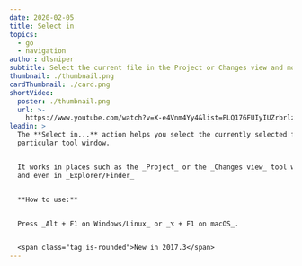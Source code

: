 ```yaml
---
date: 2020-02-05
title: Select in
topics:
  - go
  - navigation
author: dlsniper
subtitle: Select the current file in the Project or Changes view and more
thumbnail: ./thumbnail.png
cardThumbnail: ./card.png
shortVideo:
  poster: ./thumbnail.png
  url: >-
    https://www.youtube.com/watch?v=X-e4Vnm4Yy4&list=PLQ176FUIyIUZrbrlz4AY1V8VzBJKZyVlW&index=155
leadin: >
  The **Select in...** action helps you select the currently selected file in a
  particular tool window.


  It works in places such as the _Project_ or the _Changes view_ tool windows,
  and even in _Explorer/Finder_


  **How to use:**


  Press _Alt + F1 on Windows/Linux_ or _⌥ + F1 on macOS_.


  <span class="tag is-rounded">New in 2017.3</span>
---
```


